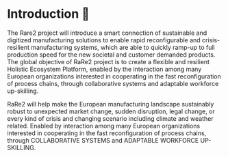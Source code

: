 # Introduction 👋

The Rare2 project will introduce a smart connection of sustainable and digitized manufacturing solutions to enable rapid reconfigurable and crisis-resilient manufacturing systems, which are able to quickly ramp-up to full production speed for the new societal and customer demanded products. The global objective of RaRe2 project is to create a flexible and resilient Holistic Ecosystem Platform, enabled by the interaction among many European organizations interested in cooperating in the fast reconfiguration of process chains, through collaborative systems and adaptable workforce up-skilling.

RaRe2 will help make the European manufacturing landscape sustainably robust to unexpected market change, sudden disruption, legal change, or every kind of crisis and changing scenario including climate and weather related. Enabled by interaction among many European organizations interested in cooperating in the fast reconfiguration of process chains, through COLLABORATIVE SYSTEMS and ADAPTABLE WORKFORCE UP-SKILLING.

<!--

**Here are some ideas to get you started:**

🙋‍♀️ A short introduction - what is your organization all about?
🌈 Contribution guidelines - how can the community get involved?
👩‍💻 Useful resources - where can the community find your docs? Is there anything else the community should know?
🍿 Fun facts - what does your team eat for breakfast?
🧙 Remember, you can do mighty things with the power of [Markdown](https://docs.github.com/github/writing-on-github/getting-started-with-writing-and-formatting-on-github/basic-writing-and-formatting-syntax)
-->
